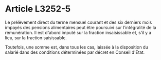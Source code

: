 # Article L3252-5

Le prélèvement direct du terme mensuel courant et des six derniers mois impayés des pensions alimentaires peut être poursuivi sur l'intégralité de la rémunération. Il est d'abord imputé sur la fraction insaisissable et, s'il y a lieu, sur la fraction saisissable.

Toutefois, une somme est, dans tous les cas, laissée à la disposition du salarié dans des conditions déterminées par décret en Conseil d'Etat.